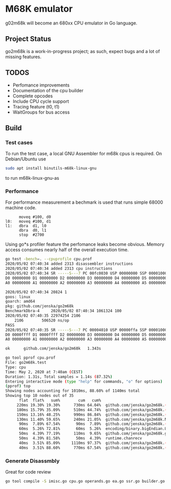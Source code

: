 # M68K emulator

g02m68k will become an 680xx CPU emulator in Go language. 

## Project Status
go2m68k is a work-in-progress project; as such, expect bugs and a lot of missing features. 

## TODOS
- Perfomance improvements
- Documentation of the cpu builder
- Complete opcodes
- Include CPU cycle support
- Tracing feature (t0, t1)
- WaitGroups for bus access

## Build

### Test cases
To run the test case, a local GNU Assembler for m68k cpus is required.
On Debian/Ubuntu use
```bash
sudo apt install binutils-m68k-linux-gnu 
```
to run m68k-linux-gnu-as

### Performance

For performance measurement a bechmark is used that runs simple 68000 machine code.

```m68k
      moveq #100, d0
l0:   moveq #100, d1
l1:   dbra  d1, l0
      dbra  d0, l1
      stop  #2700
```

Using go*s profiler feature the perfomance leaks become obvious. 
Memory access consumes nearly half of the overall execution time.

```bash
go test -bench=. --cpuprofile cpu.prof
2020/05/02 07:40:34 added 2313 disassembler instructions
2020/05/02 07:40:34 added 2313 cpu instructions
2020/05/02 07:40:34 SR -----S---7 PC 00fc0030 USP 00000000 SSP 00001000
D0 00000000 D1 00000000 D2 00000000 D3 00000000 D4 00000000 D5 00000000 D6 00000000 D7 00000000 
A0 00000000 A1 00000000 A2 00000000 A3 00000000 A4 00000000 A5 00000000 A6 00000000 A7 00001000 

2020/05/02 07:40:34 20824 1
goos: linux
goarch: amd64
pkg: github.com/jenska/go2m68k
BenchmarkDbra-4   	2020/05/02 07:40:34 1061324 100
2020/05/02 07:40:35 22974254 2106
    2106	    506520 ns/op
PASS
2020/05/02 07:40:35 SR -----S---7 PC 00004010 USP 00000ffa SSP 00001000
D0 0000ffff D1 0000ffff D2 00000000 D3 00000000 D4 00000000 D5 00000000 D6 00000000 D7 00000000 
A0 00000000 A1 00000000 A2 00000000 A3 00000000 A4 00000000 A5 00000000 A6 00000000 A7 00001000 

ok  	github.com/jenska/go2m68k	1.343s

go tool pprof cpu.prof
File: go2m68k.test
Type: cpu
Time: May 2, 2020 at 7:40am (CEST)
Duration: 1.31s, Total samples = 1.14s (87.32%)
Entering interactive mode (type "help" for commands, "o" for options)
(pprof) top
Showing nodes accounting for 1010ms, 88.60% of 1140ms total
Showing top 10 nodes out of 35
      flat  flat%   sum%        cum   cum%
     220ms 19.30% 19.30%      730ms 64.04%  github.com/jenska/go2m68k.(*M68K).SetISA68000.func1
     180ms 15.79% 35.09%      510ms 44.74%  github.com/jenska/go2m68k.(*addressAreaQueue).read
     150ms 13.16% 48.25%      990ms 86.84%  github.com/jenska/go2m68k.(*M68K).step
     130ms 11.40% 59.65%      240ms 21.05%  github.com/jenska/go2m68k.NewBaseArea.func1
      90ms  7.89% 67.54%       90ms  7.89%  github.com/jenska/go2m68k.(*addressAreaQueue).findArea
      60ms  5.26% 72.81%       60ms  5.26%  encoding/binary.bigEndian.Uint16 (inline)
      50ms  4.39% 77.19%      110ms  9.65%  github.com/jenska/go2m68k.glob..func4
      50ms  4.39% 81.58%       50ms  4.39%  runtime.chanrecv
      40ms  3.51% 85.09%     1110ms 97.37%  github.com/jenska/go2m68k.(*M68K).Run
      40ms  3.51% 88.60%      770ms 67.54%  github.com/jenska/go2m68k.(*M68K).popPC (inline)
```

### Generate Disassmbly

Great for code review
```bash
go tool compile -S imisc.go cpu.go operands.go ea.go ssr.go builder.go bus.go  > cpu.asm
```

